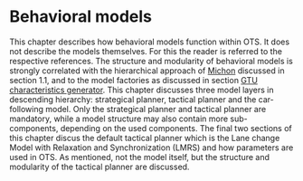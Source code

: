 # Behavioral models

This chapter describes how behavioral models function within OTS. It does not describe the models themselves. For this the reader is referred to the respective references. The structure and modularity of behavioral models is strongly correlated with the hierarchical approach of [Michon](/references#reference-michon) discussed in section 1.1, and to the model factories as discussed in section [GTU characteristics generator](/traffic-demand-and-vehicle-generation/gtu-characteristics-generator). This chapter discusses three model layers in descending hierarchy: strategical planner, tactical planner and the car-following model. Only the strategical planner and tactical planner are mandatory, while a model structure may also contain more sub-components, depending on the used components. The final two sections of this chapter discus the default tactical planner which is the Lane change Model with Relaxation and Synchronization (LMRS) and how parameters are used in OTS. As mentioned, not the model itself, but the structure and modularity of the tactical planner are discussed.